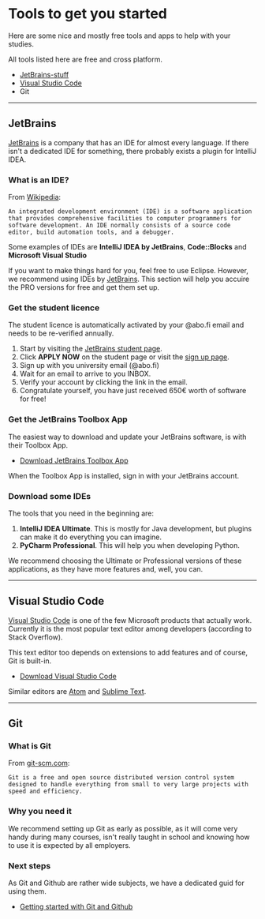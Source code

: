 # Tools to get you started

Here are some nice and mostly free tools and apps to help with your studies.

All tools listed here are free and cross platform.

* [JetBrains-stuff](#jetbrains)
* [Visual Studio Code](#visual-studio-code)
* Git

---

## JetBrains

[JetBrains](https://www.jetbrains.com) is a company that has an IDE for almost every language. If there isn't a dedicated IDE for something, there probably exists a plugin for IntelliJ IDEA.

### What is an IDE?

From [Wikipedia](https://en.wikipedia.org/wiki/Integrated_development_environment):

```text
An integrated development environment (IDE) is a software application that provides comprehensive facilities to computer programmers for software development. An IDE normally consists of a source code editor, build automation tools, and a debugger.
```

Some examples of IDEs are **IntelliJ IDEA by JetBrains**, **Code::Blocks** and **Microsoft Visual Studio**

If you want to make things hard for you, feel free to use Eclipse. However, we recommend using IDEs by [JetBrains](https://www.jetbrains.com). This section will help you accuire the PRO versions for free and get them set up.

### Get the student licence

The student licence is automatically activated by your @abo.fi email and needs to be re-verified annually.

1. Start by visiting the [JetBrains student page](https://www.jetbrains.com/student/).
2. Click **APPLY NOW** on the student page or visit the [sign up page](https://www.jetbrains.com/shop/eform/students).
3. Sign up with you university email (@abo.fi)
4. Wait for an email to arrive to you INBOX.
5. Verify your account by clicking the link in the email.
6. Congratulate yourself, you have just received 650€ worth of software for free!

### Get the JetBrains Toolbox App

The easiest way to download and update your JetBrains software, is with their Toolbox App.

* [Download JetBrains Toolbox App](https://www.jetbrains.com/toolbox/app/)

When the Toolbox App is installed, sign in with your JetBrains account.

### Download some IDEs

The tools that you need in the beginning are:

1. **IntelliJ IDEA Ultimate**. This is mostly for Java development, but plugins can make it do everything you can imagine.
2. **PyCharm Professional**. This will help you when developing Python.

We recommend choosing the Ultimate or Professional versions of these applications, as they have more features and, well, you can.

---

## Visual Studio Code

[Visual Studio Code](https://code.visualstudio.com) is one of the few Microsoft products that actually work. Currently it is the most popular text editor among developers (according to Stack Overflow).

This text editor too depends on extensions to add features and of course, Git is built-in.

* [Download Visual Studio Code](https://code.visualstudio.com/Download)

Similar editors are [Atom](https://atom.io) and [Sublime Text](https://www.sublimetext.com).

---

## Git

### What is Git
From [git-scm.com](https://git-scm.com):

```text
Git is a free and open source distributed version control system designed to handle everything from small to very large projects with speed and efficiency.
```

### Why you need it

We recommend setting up Git as early as possible, as it will come very handy during many courses, isn't really taught in school and knowing how to use it is expected by all employers.

### Next steps

As Git and Github are rather wide subjects, we have a dedicated guid for using them.

* [Getting started with Git and Github](GIT.md)